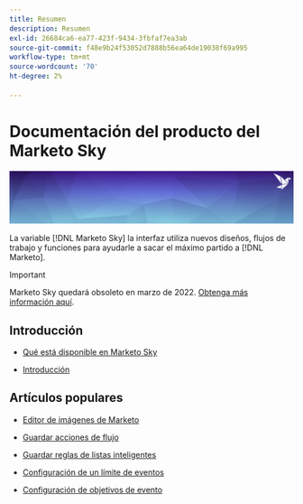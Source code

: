 ```yaml
---
title: Resumen
description: Resumen
exl-id: 26684ca6-ea77-423f-9434-3fbfaf7ea3ab
source-git-commit: f48e9b24f53052d7888b56ea64de19038f69a995
workflow-type: tm+mt
source-wordcount: '70'
ht-degree: 2%

---
```


# Documentación del producto del Marketo Sky

![banner](/help/sky/assets/images/alt-sky-banner.png)

La variable [!DNL Marketo Sky] la interfaz utiliza nuevos diseños, flujos de trabajo y funciones para ayudarle a sacar el máximo partido a [!DNL Marketo].

>[!IMPORTANT]
>
>Marketo Sky quedará obsoleto en marzo de 2022. [Obtenga más información aquí](https://nation.marketo.com/t5/the-next-generation-experience/marketo-sky-deprecation-notice/ba-p/320115#M33).

## Introducción

* [Qué está disponible en Marketo Sky](/help/sky/marketo-sky-features.md)

* [Introducción](/help/sky/how-to-enable-roles-for-marketo-sky.md)

## Artículos populares

* [Editor de imágenes de Marketo](/help/sky/marketo-image-editor.md)

* [Guardar acciones de flujo](/help/sky/save-flow-actions.md)

* [Guardar reglas de listas inteligentes](/help/sky/save-smart-list-rules.md)

* [Configuración de un límite de eventos](/help/sky/setting-an-event-cap.md)

* [Configuración de objetivos de evento](/help/sky/setting-event-goals.md)
